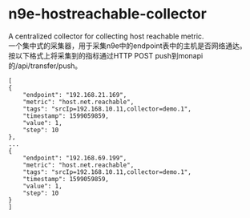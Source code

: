 # n9e-hostreachable-collector
A centralized collector for collecting host reachable metric.<br/>
一个集中式的采集器，用于采集n9e中的endpoint表中的主机是否网络通达。<br/>
按以下格式上将采集到的指标通过HTTP POST push到monapi的/api/transfer/push。
```
[
{
	"endpoint": "192.168.21.169",
	"metric": "host.net.reachable",
	"tags": "srcIp=192.168.10.11,collector=demo.1",
	"timestamp": 1599059859,
	"value": 1,
	"step": 10
},
...
{
	"endpoint": "192.168.69.199",
	"metric": "host.net.reachable",
	"tags": "srcIp=192.168.10.11,collector=demo.1",
	"timestamp": 1599059859,
	"value": 1,
	"step": 10
}
]
```
